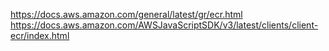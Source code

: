 https://docs.aws.amazon.com/general/latest/gr/ecr.html
https://docs.aws.amazon.com/AWSJavaScriptSDK/v3/latest/clients/client-ecr/index.html
